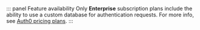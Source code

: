 ::: panel Feature availability
Only **Enterprise** subscription plans include the ability to use a custom database for authentication requests. For more info, see [Auth0 pricing plans](https://auth0.com/pricing).
:::

